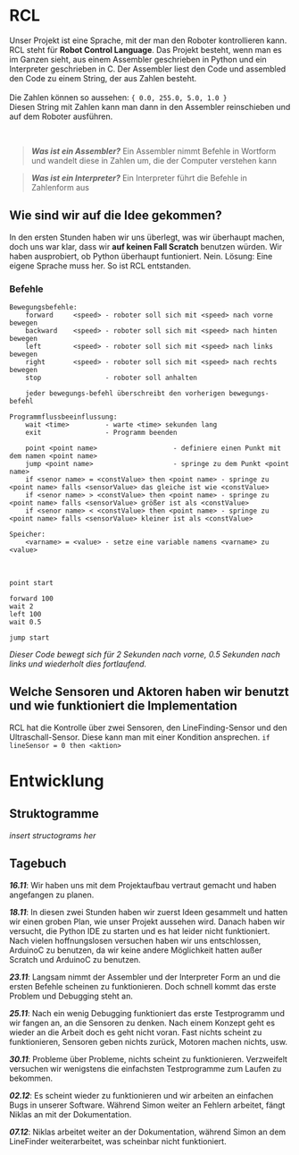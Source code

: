 # RCL
Unser Projekt ist eine Sprache, mit der man den Roboter kontrollieren kann. RCL steht für **Robot Control Language**. Das Projekt besteht, wenn man es im Ganzen sieht, 
aus einem Assembler geschrieben in Python und ein Interpreter geschrieben in C. Der Assembler liest den Code und assembled den Code zu einem String, 
der aus Zahlen besteht.
<br/>
<br/>
Die Zahlen können so aussehen:
  `{ 0.0, 255.0, 5.0, 1.0 }`
<br/>
Diesen String mit Zahlen kann man dann in den Assembler reinschieben und auf dem Roboter ausführen.

<br/>

> ***Was ist ein Assembler?*** Ein Assembler nimmt Befehle in Wortform und wandelt diese in Zahlen um, die der Computer verstehen kann

> ***Was ist ein Interpreter?*** Ein Interpreter führt die Befehle in Zahlenform aus


## Wie sind wir auf die Idee gekommen?
In den ersten Stunden haben wir uns überlegt, was wir überhaupt machen, doch uns war klar, dass wir **auf keinen Fall Scratch** benutzen würden. Wir haben ausprobiert, 
ob Python überhaupt funtioniert. Nein. Lösung: Eine eigene Sprache muss her.
So ist RCL entstanden. 

### Befehle
```
Bewegungsbefehle:
    forward     <speed> - roboter soll sich mit <speed> nach vorne bewegen
    backward    <speed> - roboter soll sich mit <speed> nach hinten bewegen 
    left        <speed> - roboter soll sich mit <speed> nach links bewegen
    right       <speed> - roboter soll sich mit <speed> nach rechts bewegen
    stop                - roboter soll anhalten

    jeder bewegungs-befehl überschreibt den vorherigen bewegungs-befehl

Programmflussbeeinflussung:
    wait <time>         - warte <time> sekunden lang
    exit                - Programm beenden

    point <point name> 				     - definiere einen Punkt mit dem namen <point name>
    jump <point name>				     - springe zu dem Punkt <point name>
    if <senor name> = <constValue> then <point name> - springe zu <point name> falls <sensorValue> das gleiche ist wie <constValue>
    if <senor name> > <constValue> then <point name> - springe zu <point name> falls <sensorValue> größer ist als <constValue>
    if <senor name> < <constValue> then <point name> - springe zu <point name> falls <sensorValue> kleiner ist als <constValue>

Speicher:
    <varname> = <value> - setze eine variable namens <varname> zu <value>

```

<br/>

```
point start

forward 100
wait 2
left 100
wait 0.5

jump start
```
*Dieser Code bewegt sich für 2 Sekunden nach vorne, 0.5 Sekunden nach links und wiederholt dies fortlaufend.*

## Welche Sensoren und Aktoren haben wir benutzt und wie funktioniert die Implementation
RCL hat die Kontrolle über zwei Sensoren, den LineFinding-Sensor und den Ultraschall-Sensor. Diese kann man mit einer Kondition ansprechen. ```if lineSensor = 0 then <aktion>```

# Entwicklung
## Struktogramme
*insert structograms her*
## Tagebuch
***16.11***: Wir haben uns mit dem Projektaufbau vertraut gemacht und haben angefangen zu planen.

***18.11***: In diesen zwei Stunden haben wir zuerst Ideen gesammelt und hatten wir einen groben Plan, wie unser Projekt aussehen wird. Danach haben wir versucht, die Python IDE zu starten und es hat leider nicht funktioniert. Nach vielen hoffnungslosen versuchen haben wir uns entschlossen, ArduinoC zu benutzen, da wir keine andere Möglichkeit hatten außer Scratch und ArduinoC zu benutzen.

***23.11***: Langsam nimmt der Assembler und der Interpreter Form an und die ersten Befehle scheinen zu funktionieren. Doch schnell kommt das erste Problem und Debugging steht an.

***25.11***: Nach ein wenig Debugging funktioniert das erste Testprogramm und wir fangen an, an die Sensoren zu denken. Nach einem Konzept geht es wieder an die Arbeit doch es geht nicht voran. Fast nichts scheint zu funktionieren, Sensoren geben nichts zurück, Motoren machen nichts, usw.

***30.11***: Probleme über Probleme, nichts scheint zu funktionieren. Verzweifelt versuchen wir wenigstens die einfachsten Testprogramme zum Laufen zu bekommen.

***02.12***: Es scheint wieder zu funktionieren und wir arbeiten an einfachen Bugs in unserer Software. Während Simon weiter an Fehlern arbeitet, fängt Niklas an mit der Dokumentation.

***07.12***: Niklas arbeitet weiter an der Dokumentation, während Simon an dem LineFinder weiterarbeitet, was scheinbar nicht funktioniert. 


